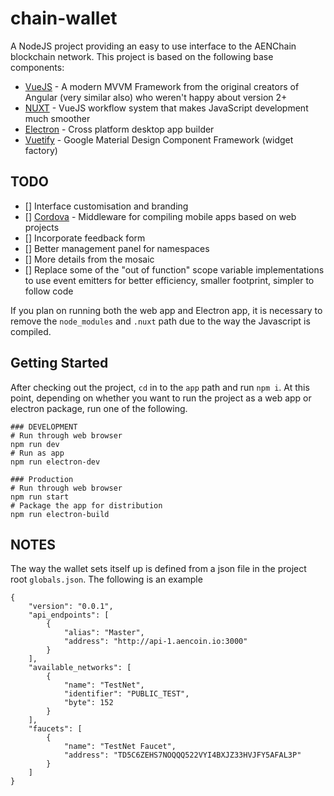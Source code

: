 # chain-wallet

A NodeJS project providing an easy to use interface to the AENChain blockchain network. This project is based on the following base components:

- [VueJS](https://vuejs.org/) - A modern MVVM Framework from the original creators of Angular (very similar also) who weren't happy about version 2+
- [NUXT](https://nuxtjs.org/) - VueJS workflow system that makes JavaScript development much smoother
- [Electron](https://electronjs.org/) - Cross platform desktop app builder
- [Vuetify](https://vuetifyjs.com/en/) - Google Material Design Component Framework (widget factory)

## TODO

- [] Interface customisation and branding
- [] [Cordova](https://cordova.apache.org/) - Middleware for compiling mobile apps based on web projects
- [] Incorporate feedback form
- [] Better management panel for namespaces
- [] More details from the mosaic
- [] Replace some of the "out of function" scope variable implementations to use event emitters for better efficiency, smaller footprint, simpler to follow code

If you plan on running both the web app and Electron app, it is necessary to remove the `node_modules` and `.nuxt` path due to the way the Javascript is compiled.

## Getting Started

After checking out the project, `cd` in to the `app` path and run `npm i`. At this point, depending on whether you want to run the project as a web app or electron package, run one of the following.

```
### DEVELOPMENT
# Run through web browser
npm run dev
# Run as app
npm run electron-dev

### Production
# Run through web browser
npm run start
# Package the app for distribution
npm run electron-build
```

## NOTES

The way the wallet sets itself up is defined from a json file in the project root `globals.json`. The following is an example

```
{
    "version": "0.0.1",
    "api_endpoints": [
        {
            "alias": "Master",
            "address": "http://api-1.aencoin.io:3000"
        }
    ],
    "available_networks": [
        {
            "name": "TestNet",
            "identifier": "PUBLIC_TEST",
            "byte": 152
        }
    ],
    "faucets": [
        {
            "name": "TestNet Faucet",
            "address": "TD5C6ZEHS7NOQQQ522VYI4BXJZ33HVJFY5AFAL3P"
        }
    ]
}
```